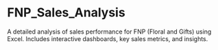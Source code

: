 # FNP_Sales_Analysis
A detailed analysis of sales performance for FNP (Floral and Gifts) using Excel. Includes interactive dashboards, key sales metrics, and insights.
